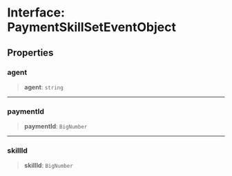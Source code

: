 # Interface: PaymentSkillSetEventObject

## Properties

### agent

> **agent**: `string`

***

### paymentId

> **paymentId**: `BigNumber`

***

### skillId

> **skillId**: `BigNumber`
